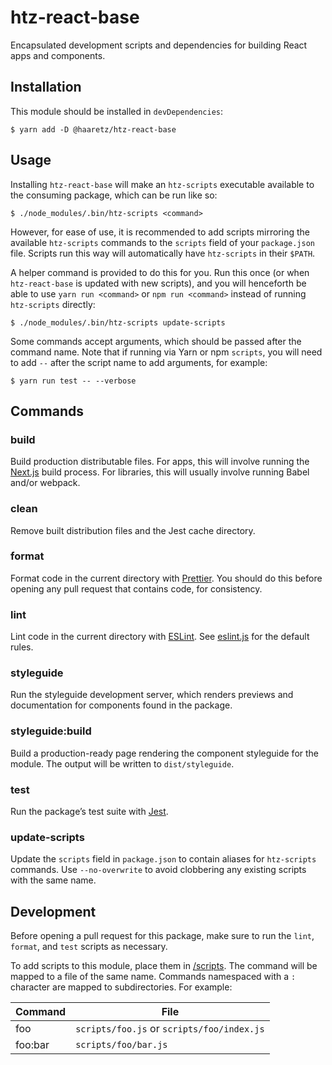 # htz-react-base

Encapsulated development scripts and dependencies for building React apps and
components.

## Installation

This module should be installed in `devDependencies`:

```console
$ yarn add -D @haaretz/htz-react-base
```

## Usage

Installing `htz-react-base` will make an `htz-scripts` executable available to
the consuming package, which can be run like so:

```console
$ ./node_modules/.bin/htz-scripts <command>
```

However, for ease of use, it is recommended to add scripts mirroring the
available `htz-scripts` commands to the `scripts` field of your `package.json`
file. Scripts run this way will automatically have `htz-scripts` in their
`$PATH`.

A helper command is provided to do this for you. Run this once (or when
`htz-react-base` is updated with new scripts), and you will henceforth be able
to use `yarn run <command>` or `npm run <command>` instead of running `htz-scripts`
directly:

```console
$ ./node_modules/.bin/htz-scripts update-scripts
```

Some commands accept arguments, which should be passed after the command name.
Note that if running via Yarn or npm `scripts`, you will need to add `--`
after the script name to add arguments, for example:

```console
$ yarn run test -- --verbose
```

## Commands

### build

Build production distributable files. For apps, this will involve running the
[Next.js](https://github.com/zeit/next.js) build process. For libraries, this
will usually involve running Babel and/or webpack.

### clean

Remove built distribution files and the Jest cache directory.

### format

Format code in the current directory with [Prettier](https://prettier.io/).
You should do this before opening any pull request that contains code, for
consistency.

### lint

Lint code in the current directory with [ESLint](https://eslint.org/). See
[eslint.js](eslint.js) for the default rules.

### styleguide

Run the styleguide development server, which renders previews and documentation
for components found in the package.

### styleguide:build

Build a production-ready page rendering the component styleguide for the module.
The output will be written to `dist/styleguide`.

### test

Run the package’s test suite with [Jest](https://facebook.github.io/jest/).

### update-scripts

Update the `scripts` field in `package.json` to contain aliases for `htz-scripts`
commands. Use `--no-overwrite` to avoid clobbering any existing scripts with the
same name.

## Development

Before opening a pull request for this package, make sure to run the `lint`,
`format`, and `test` scripts as necessary.

To add scripts to this module, place them in [/scripts](/scripts). The command
will be mapped to a file of the same name. Commands namespaced with a `:`
character are mapped to subdirectories. For example:

| Command | File                                       |
|---------|--------------------------------------------|
| foo     | `scripts/foo.js` or `scripts/foo/index.js` |
| foo:bar | `scripts/foo/bar.js`                       |
